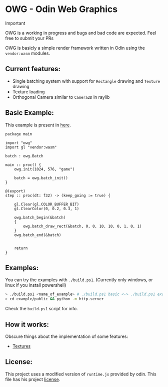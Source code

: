 # OWG - Odin Web Graphics

> [!IMPORTANT]
> OWG is a working in progress and bugs and bad code are expected. Feel free to submit your PRs
>


OWG is basicly a simple render framework written in Odin using the `vendor:wasm` modules.

## Current features:
- Single batching system with support for `Rectangle` drawing and `Texture` drawing
- Texture loading
- Orthogonal Camera similar to `Camera2D` in raylib

## Basic Example:

This example is present in [here](./example/basic.odin).


```odin
package main

import "owg"
import gl "vendor:wasm"

batch : owg.Batch

main :: proc() {
    owg.init(1024, 576, "game")

    batch = owg.batch_init()
}

@(export)
step :: proc(dt: f32) -> (keep_going := true) {

    gl.Clear(gl.COLOR_BUFFER_BIT)
	gl.ClearColor(0, 0.2, 0.3, 1)

	owg.batch_begin(&batch)
	{
		owg.batch_draw_rect(&batch, 0, 0, 10, 10, 0, 1, 0, 1)
	}
	owg.batch_end(&batch)


    return
}
```

## Examples:

You can try the examples with `./build.ps1`. (Currently only windows, or linux if you install powershell)

```sh
> ./build.ps1 <name_of_example> # ./build.ps1 basic <-> ./build.ps1 examples/basic.odin
> cd example/public && python -m http.server
```

Check the `build.ps1` script for info.

## How it works:

Obscure things about the implementation of some features:
- [Textures](./docs/textures.md)

## License:

This project uses a modified version of `runtime.js` provided by odin. This file has his project [license](https://github.com/odin-lang/Odin/blob/master/LICENSE).